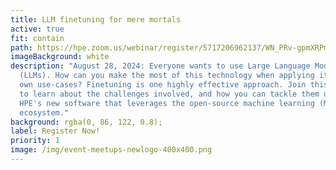 ```yaml
---
title: LLM finetuning for mere mortals
active: true
fit: contain
path: https://hpe.zoom.us/webinar/register/5717206962137/WN_PRv-gpmXRPmNVfQFaoEGNg
imageBackground: white
description: "August 28, 2024: Everyone wants to use Large Language Models
  (LLMs). How can you make the most of this technology when applying it to your
  own use-cases? Finetuning is one highly effective approach. Join this session
  to learn about the challenges involved, and how you can tackle them using
  HPE's new software that leverages the open-source machine learning (ML)
  ecosystem."
background: rgba(0, 86, 122, 0.8);
label: Register Now!
priority: 1
image: /img/event-meetups-newlogo-400x400.png
---
```


